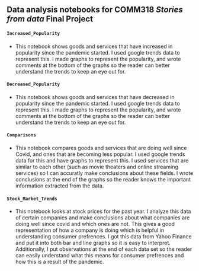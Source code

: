 ## Data analysis notebooks for COMM318 _Stories from data_ Final Project


#### `Increased_Popularity` 

* This notebook shows goods and services that have increased in popularity since the pandemic started. I used google trends data to represent this. I made graphs to represent the popularity, and wrote comments at the bottom of the graphs so the reader can better understand the trends to keep an eye out for. 

#### `Decreased_Popularity`

* This notebook shows goods and services that have decreased in popularity since the pandemic started. I used google trends data to represent this. I made graphs to represent the popularity, and wrote comments at the bottom of the graphs so the reader can better understand the trends to keep an eye out for. 

#### `Comparisons`

* This notebook compares goods and services that are doing well since Covid, and ones that are becoming less popular. I used google trends data for this and have graphs to represent this. I used services that are similar to each other (such as movie theaters and online streaming services) so I can accuratly make conclusions about these fields. I wrote conclusions at the end of the graphs so the reader knows the important information extracted from the data. 

#### `Stock_Market_Trends`

* This notebook looks at stock prices for the past year. I analyze this data of certain companies and make conclusions about what companies are doing well since covid and which ones are not. This gives a good representation of how a company is doing which is helpful in understanding consumer prefrences. I got this data from Yahoo Finance and put it into both bar and line graphs so it is easy to interpret. Additionally, I put observations at the end of each data set so the reader can easily understand what this means for consumer prefrences and how this is a result of the pandemic.